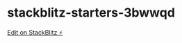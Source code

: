 # stackblitz-starters-3bwwqd

[Edit on StackBlitz ⚡️](https://stackblitz.com/edit/stackblitz-starters-3bwwqd)